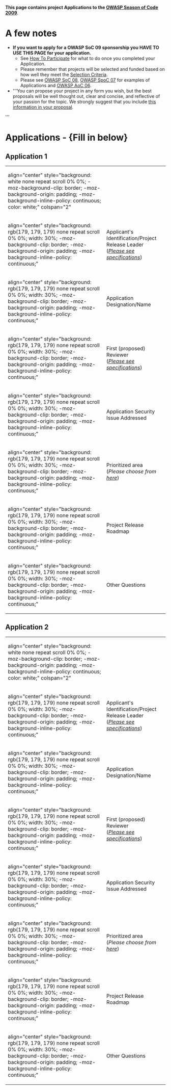 **This page contains project Applications to the [OWASP Season of Code
2009](OWASP_Season_of_Code_2009 "wikilink")**.

# A few notes

  - **If you want to apply for a OWASP SoC 09 sponsorship you HAVE TO
    USE THIS PAGE for your application.**
      - See [How To
        Participate](OWASP_Season_of_Code_2009#HOW_TO_PARTICIPATE_\(TO_DEVELOPERS\) "wikilink")
        for what to do once you completed your Application.
      - Please remember that projects will be selected and funded based
        on how well they meet the [Selection
        Criteria](OWASP_Season_of_Code_2009#SELECTION_CRITERIA "wikilink").
      - Please see [OWASP SoC
        08](OWASP_Summer_of_Code_2008_Applications "wikilink"), [OWASP
        SpoC 07](OWASP_Spring_Of_Code_2007_Applications "wikilink") for
        examples of Applications and [OWASP AoC
        06](OWASP_Autumn_of_Code_2006_-_Applications "wikilink").
  - '''You can propose your project in any form you wish, but the best
    proposals will be well thought out, clear and concise, and
    reflective of your passion for the topic. We strongly suggest that
    you include [this information in your
    proposal](OWASP_Season_of_Code_2009_-_Applications_-_Proposal_Type "wikilink").

'''

# Applications - {Fill in below}

## Application 1

<table>
<tbody>
<tr class="odd">
<td><p>align="center" style="background: white none repeat scroll 0% 0%; -moz-background-clip: border; -moz-background-origin: padding; -moz-background-inline-policy: continuous; color: white;" colspan="2"</p></td>
<td></td>
</tr>
<tr class="even">
<td><p>align="center" style="background: rgb(179, 179, 179) none repeat scroll 0% 0%; width: 30%; -moz-background-clip: border; -moz-background-origin: padding; -moz-background-inline-policy: continuous;"</p></td>
<td><p>Applicant's Identification/Project Release Leader<br />
(<a href="OWASP_Season_of_Code_2009_-_Applications_-_Proposal_Type_Applicant&#39;s_Identification" title="wikilink"><em>Please see specifications</em></a>)</p></td>
</tr>
<tr class="odd">
<td><p>align="center" style="background: rgb(179, 179, 179) none repeat scroll 0% 0%; width: 30%; -moz-background-clip: border; -moz-background-origin: padding; -moz-background-inline-policy: continuous;"</p></td>
<td><p>Application Designation/Name</p></td>
</tr>
<tr class="even">
<td><p>align="center" style="background: rgb(179, 179, 179) none repeat scroll 0% 0%; width: 30%; -moz-background-clip: border; -moz-background-origin: padding; -moz-background-inline-policy: continuous;"</p></td>
<td><p>First (proposed) Reviewer<br />
(<a href="OWASP_Season_of_Code_2009_-_Applications_-_Proposal_Type_Applicant&#39;s_Identification" title="wikilink"><em>Please see specifications</em></a>)</p></td>
</tr>
<tr class="odd">
<td><p>align="center" style="background: rgb(179, 179, 179) none repeat scroll 0% 0%; width: 30%; -moz-background-clip: border; -moz-background-origin: padding; -moz-background-inline-policy: continuous;"</p></td>
<td><p>Application Security Issue Addressed</p></td>
</tr>
<tr class="even">
<td><p>align="center" style="background: rgb(179, 179, 179) none repeat scroll 0% 0%; width: 30%; -moz-background-clip: border; -moz-background-origin: padding; -moz-background-inline-policy: continuous;"</p></td>
<td><p>Prioritized area<br />
(<em>Please choose from</em> <a href="OWASP_Season_of_Code_2009#HOW_TO_PARTICIPATE_.28TO_DEVELOPERS.29" title="wikilink"><em>here</em></a>)</p></td>
</tr>
<tr class="odd">
<td><p>align="center" style="background: rgb(179, 179, 179) none repeat scroll 0% 0%; width: 30%; -moz-background-clip: border; -moz-background-origin: padding; -moz-background-inline-policy: continuous;"</p></td>
<td><p>Project Release Roadmap</p></td>
</tr>
<tr class="even">
<td><p>align="center" style="background: rgb(179, 179, 179) none repeat scroll 0% 0%; width: 30%; -moz-background-clip: border; -moz-background-origin: padding; -moz-background-inline-policy: continuous;"</p></td>
<td><p>Other Questions</p></td>
</tr>
</tbody>
</table>

## Application 2

<table>
<tbody>
<tr class="odd">
<td><p>align="center" style="background: white none repeat scroll 0% 0%; -moz-background-clip: border; -moz-background-origin: padding; -moz-background-inline-policy: continuous; color: white;" colspan="2"</p></td>
<td><p><br />
</p></td>
</tr>
<tr class="even">
<td><p>align="center" style="background: rgb(179, 179, 179) none repeat scroll 0% 0%; width: 30%; -moz-background-clip: border; -moz-background-origin: padding; -moz-background-inline-policy: continuous;"</p></td>
<td><p>Applicant's Identification/Project Release Leader<br />
(<a href="OWASP_Season_of_Code_2009_-_Applications_-_Proposal_Type_Applicant&#39;s_Identification" title="wikilink"><em>Please see specifications</em></a>)</p></td>
</tr>
<tr class="odd">
<td><p>align="center" style="background: rgb(179, 179, 179) none repeat scroll 0% 0%; width: 30%; -moz-background-clip: border; -moz-background-origin: padding; -moz-background-inline-policy: continuous;"</p></td>
<td><p>Application Designation/Name</p></td>
</tr>
<tr class="even">
<td><p>align="center" style="background: rgb(179, 179, 179) none repeat scroll 0% 0%; width: 30%; -moz-background-clip: border; -moz-background-origin: padding; -moz-background-inline-policy: continuous;"</p></td>
<td><p>First (proposed) Reviewer<br />
(<a href="OWASP_Season_of_Code_2009_-_Applications_-_Proposal_Type_Applicant&#39;s_Identification" title="wikilink"><em>Please see specifications</em></a>)</p></td>
</tr>
<tr class="odd">
<td><p>align="center" style="background: rgb(179, 179, 179) none repeat scroll 0% 0%; width: 30%; -moz-background-clip: border; -moz-background-origin: padding; -moz-background-inline-policy: continuous;"</p></td>
<td><p>Application Security Issue Addressed</p></td>
</tr>
<tr class="even">
<td><p>align="center" style="background: rgb(179, 179, 179) none repeat scroll 0% 0%; width: 30%; -moz-background-clip: border; -moz-background-origin: padding; -moz-background-inline-policy: continuous;"</p></td>
<td><p>Prioritized area<br />
(<em>Please choose from</em> <a href="OWASP_Season_of_Code_2009#HOW_TO_PARTICIPATE_.28TO_DEVELOPERS.29" title="wikilink"><em>here</em></a>)</p></td>
</tr>
<tr class="odd">
<td><p>align="center" style="background: rgb(179, 179, 179) none repeat scroll 0% 0%; width: 30%; -moz-background-clip: border; -moz-background-origin: padding; -moz-background-inline-policy: continuous;"</p></td>
<td><p>Project Release Roadmap</p></td>
</tr>
<tr class="even">
<td><p>align="center" style="background: rgb(179, 179, 179) none repeat scroll 0% 0%; width: 30%; -moz-background-clip: border; -moz-background-origin: padding; -moz-background-inline-policy: continuous;"</p></td>
<td><p>Other Questions</p></td>
</tr>
</tbody>
</table>